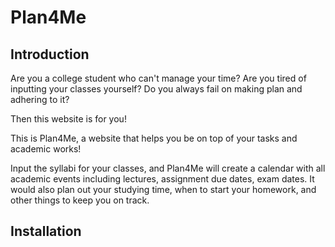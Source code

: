 <h1> Plan4Me </h1>

<h2> Introduction </h2>
Are you a college student who can't manage your time?
Are you tired of inputting your classes yourself?
Do you always fail on making plan and adhering to it?

Then this website is for you!

This is Plan4Me, a website that helps you be on top of your tasks and academic works!

Input the syllabi for your classes, and Plan4Me will create a calendar with all academic events including lectures, assignment due dates, exam dates.
It would also plan out your studying time, when to start your homework, and other things to keep you on track.

<h2> Installation </h2>
